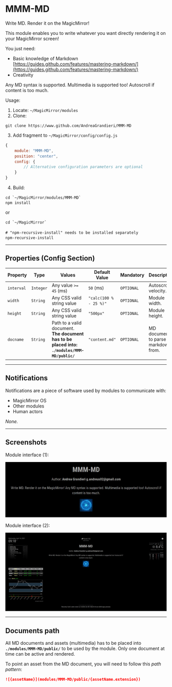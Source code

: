 # MMM-MD

Write MD. Render it on the MagicMirror!

This module enables you to write whatever you want directly rendering it on your MagicMirror screen! 

You just need:

- Basic knowledge of Markdown [https://guides.github.com/features/mastering-markdown/](https://guides.github.com/features/mastering-markdown/)
- Creativity

Any MD syntax is supported. Multimedia is supported too!
Autoscroll if content is too much.

Usage:

1. Locate: `~/MagicMirror/modules`
2. Clone:

```shell
git clone https://www.github.com/AndreaGrandieri/MMM-MD
```

3. Add fragment to `~/MagicMirror/config/config.js`

```js
{
    module: "MMM-MD",
    position: "center",
    config: {
        // Alternative configuration parameters are optional
    }
}
```

4. Build:

```shell
cd `~/MagicMirror/modules/MMM-MD`
npm install
```

or

```shell
cd `~/MagicMirror`

# "npm-recursive-install" needs to be installed separately 
npm-recursive-install 
```

---

## Properties (Config Section)

| Property   | Type      | Values                                                                                       | Default Value          | Mandatory  | Description                         |
| ---------- | --------- | -------------------------------------------------------------------------------------------- | ---------------------- | ---------- | ----------------------------------- |
| `interval` | `Integer` | Any value `>= 45` (ms)                                                                       | `50` (ms)              | `OPTIONAL` | Autoscroll velocity.                |
| `width`    | `String`  | Any CSS valid string value                                                                   | `"calc(100 % - 25 %)"` | `OPTIONAL` | Module width.                       |
| `height`   | `String`  | Any CSS valid string value                                                                   | `"500px"`              | `OPTIONAL` | Module height.                      |
| `docname`  | `String`  | Path to a valid document. __The document has to be placed into: `./modules/MMM-MD/public/`__ | `"content.md"`         | `OPTIONAL` | MD document to parse markdown from. |

---

## Notifications

Notifications are a piece of software used by modules to communicate with:

- MagicMirror OS
- Other modules
- Human actors

_None._

---

## Screenshots

Module interface (1):

![module_focus](assets/module_focus.PNG)

Module interface (2):

![module_overview](assets/module_overview.PNG)

---

## Documents path

All MD documents and assets (multimedia) has to be placed into __`./modules/MMM-MD/public/`__ to be used
by the module. Only one document at time can be active and rendered.

To point an asset from the MD document, you will need to follow this _path pattern_:

```md
![{assetName}](modules/MMM-MD/public/{assetName.extension})
```
